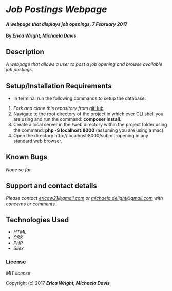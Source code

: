 # _Job Postings Webpage_

#### _A webpage that displays job openings, 7 February 2017_

#### By _**Erica Wright, Michaela Davis**_

## Description

_A webpage that allows a user to post a job opening and browse available job postings._

## Setup/Installation Requirements

* In terminal run the following commands to setup the database:

1. _Fork and clone this repository from_ [gitHub](https://github.com/michaela-davis/php_job-board.git).
2. Navigate to the root directory of the project in which ever CLI shell you are using and run the command: __composer install__.
3. Create a local server in the /web directory within the project folder using the command: __php -S localhost:8000__ (assuming you are using a mac).
4. Open the directory http://localhost:8000/submit-opening in any standard web browser.


## Known Bugs

_None so far._

## Support and contact details

_Please contact ericaw21@gmail.com or michaela.delight@gmail.com with concerns or comments._

## Technologies Used

* _HTML_
* _CSS_
* _PHP_
* _Silex_

### License

*MIT license*

Copyright (c) 2017 **_Erica Wright, Michaela Davis_**
